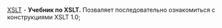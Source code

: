 [XSLT](https://www.w3schools.com/xml/xsl_if.asp) - **Учебник по XSLT.** Позваляет последовательно ознакомиться с конструкциями XSLT 1.0;